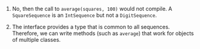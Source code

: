 1. No, then the call to `average(squares, 100)` would not compile. A `SquareSequence` is an `IntSequence` but not a `DigitSequence`.

2. The interface provides a type that is common to all sequences. Therefore, we can write methods (such as `average`) that work for objects of multiple classes.
